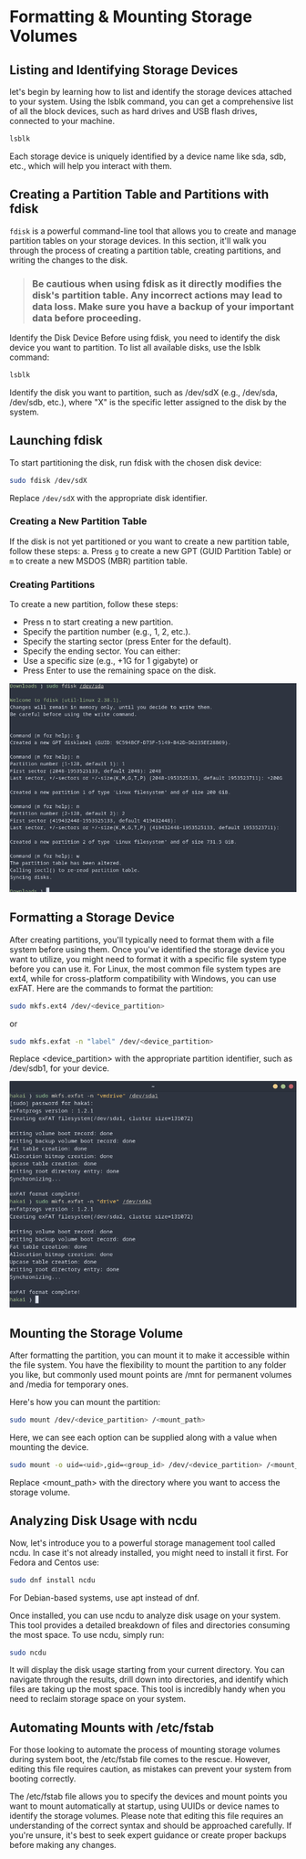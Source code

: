 # Formatting & Mounting Storage Volumes


## Listing and Identifying Storage Devices
let's begin by learning how to list and identify the storage devices attached to your system. Using the lsblk command, you can get a comprehensive list of all the block devices, such as hard drives and USB flash drives, connected to your machine.

```bash
lsblk
```
Each storage device is uniquely identified by a device name like sda, sdb, etc., which will help you interact with them.

## Creating a Partition Table and Partitions with fdisk

`fdisk` is a powerful command-line tool that allows you to create and manage partition tables on your storage devices. In this section, it'll walk you through the process of creating a partition table, creating partitions, and writing the changes to the disk.

> ### Be cautious when using fdisk as it directly modifies the disk's partition table. Any incorrect actions may lead to data loss. Make sure you have a backup of your important data before proceeding.

Identify the Disk Device
Before using fdisk, you need to identify the disk device you want to partition. To list all available disks, use the lsblk command:

```bash
lsblk
```
Identify the disk you want to partition, such as /dev/sdX (e.g., /dev/sda, /dev/sdb, etc.), where "X" is the specific letter assigned to the disk by the system.

## Launching fdisk
To start partitioning the disk, run fdisk with the chosen disk device:

```bash
sudo fdisk /dev/sdX
```
Replace `/dev/sdX` with the appropriate disk identifier.

### Creating a New Partition Table
If the disk is not yet partitioned or you want to create a new partition table, follow these steps:
a. Press `g` to create a new GPT (GUID Partition Table) or `m` to create a new MSDOS (MBR) partition table.

### Creating Partitions
To create a new partition, follow these steps:

- Press n to start creating a new partition.
- Specify the partition number (e.g., 1, 2, etc.).
- Specify the starting sector (press Enter for the default).
- Specify the ending sector. You can either:
- Use a specific size (e.g., +1G for 1 gigabyte) or
- Press Enter to use the remaining space on the disk.

![fdisk image](../../../images/fdisk.png)

## Formatting a Storage Device

After creating partitions, you'll typically need to format them with a file system before using them. Once you've identified the storage device you want to utilize, you might need to format it with a specific file system type before you can use it. For Linux, the most common file system types are ext4, while for cross-platform compatibility with Windows, you can use exFAT. Here are the commands to format the partition:

```bash     
sudo mkfs.ext4 /dev/<device_partition>
```
or
```bash
sudo mkfs.exfat -n "label" /dev/<device_partition>
```
Replace <device_partition> with the appropriate partition identifier, such as /dev/sdb1, for your device.

![mkfs image](../../../images/mkfs.png)

## Mounting the Storage Volume
After formatting the partition, you can mount it to make it accessible within the file system. You have the flexibility to mount the partition to any folder you like, but commonly used mount points are /mnt for permanent volumes and /media for temporary ones.

Here's how you can mount the partition:

```bash
sudo mount /dev/<device_partition> /<mount_path>
```
Here, we can see each option can be supplied along with a value when mounting the device. 
```bash
sudo mount -o uid=<uid>,gid=<group_id> /dev/<device_partition> /<mount_path>
```
Replace <mount_path> with the directory where you want to access the storage volume.

## Analyzing Disk Usage with ncdu
Now, let's introduce you to a powerful storage management tool called ncdu. In case it's not already installed, you might need to install it first. For Fedora and Centos use:

```bash
sudo dnf install ncdu
```
For Debian-based systems, use apt instead of dnf.

Once installed, you can use ncdu to analyze disk usage on your system. This tool provides a detailed breakdown of files and directories consuming the most space. To use ncdu, simply run:

```bash
sudo ncdu
```
It will display the disk usage starting from your current directory. You can navigate through the results, drill down into directories, and identify which files are taking up the most space. This tool is incredibly handy when you need to reclaim storage space on your system.

## Automating Mounts with /etc/fstab
For those looking to automate the process of mounting storage volumes during system boot, the /etc/fstab file comes to the rescue. However, editing this file requires caution, as mistakes can prevent your system from booting correctly.

The /etc/fstab file allows you to specify the devices and mount points you want to mount automatically at startup, using UUIDs or device names to identify the storage volumes. Please note that editing this file requires an understanding of the correct syntax and should be approached carefully. If you're unsure, it's best to seek expert guidance or create proper backups before making any changes.